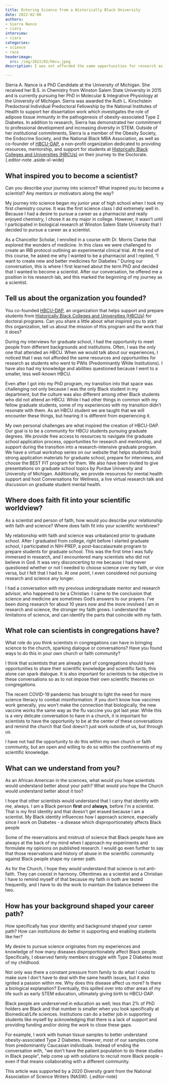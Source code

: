```yaml
---
title: Entering Science from a Historically Black University
date: 2022-02-06
authors:
- Sierra Nance
- ciara
interview:
- ciara
categories:
- science
- race  
headerimage:
  src: /img/2022/02/hbcu.jpeg
description: I was not afforded the same opportunities for research as students who went to other institutions. My knowledge and abilities were questioned because I went to a smaller, less well-known HBCU. 

---
```




Sierra A. Nance is a PhD Candidate at the University of Michigan. She received her B.S. in Chemistry from Winston Salem State University in 2015 and is currently pursuing her PhD in Molecular & Integrative Physiology at the University of Michigan. Sierra was awarded the Ruth L. Kirschstein Predoctoral Individual Predoctoral Fellowship by the National Institutes of Health to support  her dissertation work which investigates the role of adipose tissue immunity in the pathogenesis of obesity-associated Type 2 Diabetes. In addition to research, Sierra has demonstrated her commitment to professional development and increasing diversity in STEM. Outside of her institutional commitments, Sierra is a member of the Obesity Society, the Endocrine Society, and the National Black MBA Association, as well as co-founder of [HBCU-DAP](https://www.hbcudap.com/), a non-profit organization dedicated to providing resources, mentorship, and support for students at [Historically Black Colleges and Universities (HBCUs)](https://en.wikipedia.org/wiki/Historically_black_colleges_and_universities)  on their journey to the Doctorate.
{.editor-note .aside-xl-wide} 



<div class="article-question ">

## What inspired you to become a scientist?

Can you describe your journey into science? What inspired you to become a scientist? Any mentors or motivators along the way?

</div>

My journey into science began my junior year of high school when I took my first chemistry course. It was the first science class I did extremely well in. Because I had a desire to pursue a career as a pharmacist and really enjoyed chemistry, I chose it as my major in college. However, it wasn’t until I participated in biological research at Winston Salem State University that I decided to pursue a career as a scientist. 

As a Chancellor Scholar, I enrolled in a course with Dr. Morris Clarke that explored the wonders of medicine. In this class we were challenged to create an IRB protocol outlining an experimental clinical trial. At the end of this course, he asked me why I wanted to be a pharmacist and I replied, “I want to create new and better medicines for Diabetes.” During our conversation, this is where I first learned about the term PhD and decided that I wanted to become a scientist. After our conversation, he offered me a position in his research lab, and this marked the beginning of my journey as a scientist. 


<div class="article-question">

## Tell us about the organization you founded? 

You co-founded [HBCU-DAP](https://www.hbcudap.com/), an organization that helps support and prepare students from [Historically Black Colleges and Universities (HBCUs)](https://en.wikipedia.org/wiki/Historically_black_colleges_and_universities) for doctoral programs. Can you share a little about what inspired you to start this organization, tell us about the mission of this program and the work that it does?

</div>




During my interviews for graduate school, I had the opportunity to meet people from different backgrounds and institutions. Often, I was the only one that attended an HBCU. When we would talk about our experiences, I noticed that I was not afforded the same resources and opportunities for research as students who went to PWIs (Predominantly White Institutions). I have also had my knowledge and abilities questioned because I went to a smaller, less well-known HBCU. 

Even after I got into my PhD program, my transition into that space was challenging not only because I was the only Black student in my department, but the culture was also different among other Black students who did not attend an HBCU. While I had other things in common with my fellow graduate students, some of my experiences with my transition didn’t resonate with them. As an HBCU student we are taught that we will encounter these things, but hearing it is different from experiencing it. 

My own personal challenges are what inspired the creation of HBCU-DAP. Our goal is to be a community for HBCU students pursuing graduate degrees. We provide free access to resources to navigate the graduate school application process, opportunities for research and mentorship, and support during the transition into a research-intensive graduate program. We have a virtual workshop series on our website that helps students build strong application materials for graduate school, prepare for interviews, and choose the BEST FIT program for them. We also have been invited to give presentations on graduate school topics by Purdue University and University of Michigan. Additionally, we provide resources for mental health support and host Conversations for Wellness, a live virtual research talk and discussion on graduate student mental health.


<div class="article-question">

##  Where does faith fit into your scientific worldview?

As a scientist and person of faith, how would you describe your relationship with faith and science? Where does faith fit into your scientific worldview?

</div>


My relationship with faith and science was unbalanced prior to graduate school. After I graduated from college, right before I started graduate school, I participated in NIH-PREP, a post-baccalaureate program to prepare students for graduate school. This was the first time I was fully immersed in research, and I encountered many scientists who did not believe in God. It was very disconcerting to me because I had never questioned whether or not I needed to choose science over my faith, or vice versa, but I felt that I had to. At one point, I even considered not pursuing research and science any longer. 

I had a conversation with my previous undergraduate mentor and research advisor, who happened to be a Christian. I came to the conclusion that science and medicine are sometimes God’s answers to our prayers. I’ve been doing research for about 10 years now and the more involved I am in research and science, the stronger my faith grows. I understand the limitations of science, and can identify the parts that coincide with my faith. 



<div class="article-question">

## What role can scientists in congregations have?

What role do you think scientists in congregations can have in bringing science to the church, sparking dialogue or conversations? Have you found ways to do this in your own church or faith community?

</div>


I think that scientists that are already part of congregations should have opportunities to share their scientific knowledge and scientific facts; this alone can spark dialogue. It is also important for scientists to be objective in these conversations so as to not impose their own scientific theories on congregations. 

The recent COVID-19 pandemic has brought to light the need for more science literacy to combat misinformation. If you don’t know how vaccines work generally, you won’t make the connection that biologically, the new vaccine works the same way as the flu vaccine you got last year. While this is a very delicate conversation to have in a church, it is important for scientists to have the opportunity to be at the center of these conversations and remind the church that God doesn’t just work outside of us, but through us.

I have not had the opportunity to do this within my own church or faith community, but am open and willing to do so within the confinements of my scientific knowledge.


<div class="article-question">

## What can we understand from you?

As an African American in the sciences, what would you hope scientists would understand better about your path? What would you hope the Church would understand better about it too?

</div>


I hope that other scientists would understand that I carry that identity with me, always. I am a Black person **first** and **always**, before I'm a scientist. That is my first identity and that doesn't get erased because I am a scientist. My Black identity influences how I approach science, especially since I work on Diabetes - a disease which disproportionately affects Black people

Some of the reservations and mistrust of science that Black people have are always at the back of my mind when I approach my experiments and formulate my opinions on published research. I would go even further to say that those reservations and history of abuse in the scientific community against Black people shape my career path.

As for the Church, I hope they would understand that science is not anti-faith. They can coexist in harmony. Oftentimes as a scientist and a Christian I have to remind myself of that because my faith in both are tested frequently, and I have to do the work to maintain the balance between the two.

<div class="article-question">

## How has your background shaped your career path?

How specifically has your identity and background shaped your career path? How can institutions do better in supporting and enabling students like her?

</div>



My desire to pursue science originates from my experiences and knowledge of how many diseases disproportionately affect Black people. Specifically, I observed family members struggle with Type 2 Diabetes most of my childhood. 

Not only was there a constant pressure from family to do what I could to make sure I don't have to deal with the same health issues, but it also ignited a passion within me. Why does this disease affect us more? Is there a biological explanation? Eventually, this spilled over into other areas of my life such as early STEM education, ultimately giving birth to HBCU-DAP. 

Black people are underserved in education as well; less than 2% of PhD holders are Black and that number is smaller when you look specifically at Biomedical/Life sciences. Institutions can do a better job in supporting students like myself by acknowledging that there is a lack of support and providing funding and/or doing the work to close these gaps. 

For example, I work with human tissue samples to better understand obesity-associated Type 2 Diabetes. However, most of our samples come from predominantly Caucasian individuals. Instead of ending the conversation with, "we don't have the patient population to do these studies in Black people", help come up with solutions to recruit more Black people - even if that means collaborating with a different community.

This article was supported by a 2020 Diversity grant from the National Association of Science Writers (NASW).
{.editor-note}
